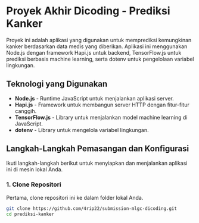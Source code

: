 # Proyek Akhir Dicoding - Prediksi Kanker

Proyek ini adalah aplikasi yang digunakan untuk memprediksi kemungkinan kanker berdasarkan data medis yang diberikan. Aplikasi ini menggunakan Node.js dengan framework Hapi.js untuk backend, TensorFlow.js untuk prediksi berbasis machine learning, serta dotenv untuk pengelolaan variabel lingkungan.

## Teknologi yang Digunakan
- **Node.js** - Runtime JavaScript untuk menjalankan aplikasi server.
- **Hapi.js** - Framework untuk membangun server HTTP dengan fitur-fitur canggih.
- **TensorFlow.js** - Library untuk menjalankan model machine learning di JavaScript.
- **dotenv** - Library untuk mengelola variabel lingkungan.

## Langkah-Langkah Pemasangan dan Konfigurasi

Ikuti langkah-langkah berikut untuk menyiapkan dan menjalankan aplikasi ini di mesin lokal Anda.

### 1. Clone Repositori
Pertama, clone repositori ini ke dalam folder lokal Anda.

```bash
git clone https://github.com/4rip22/submission-mlgc-dicoding.git
cd prediksi-kanker
